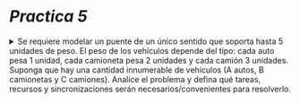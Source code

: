 # _Practica 5_
<details>
<summary>Se requiere modelar un puente de un único sentido que soporta hasta 5 unidades de peso.
El peso de los vehículos depende del tipo: cada auto pesa 1 unidad, cada camioneta pesa 2
unidades y cada camión 3 unidades. Suponga que hay una cantidad innumerable de
vehículos (A autos, B camionetas y C camiones). Analice el problema y defina qué tareas,
recursos y sincronizaciones serán necesarios/convenientes para resolverlo.</summary>
<details>
<summary> Realice la solución suponiendo que todos los vehículos tienen la misma prioridad.
</summary>

``` Ada
procedure ejercicio1
	task type Camion is 
	begin
	end Camion;
	
	task type Auto is
	begin
	end Auto;
	
	task type Camioneta is
	begin
	end Camioneta;
	
	task Puente is
	begin
		// ENTRYS de task puente
		
		ENTRY salida(peso : IN integer); // Salida de un vehiculo
		
		ENTRY entradaCamion();	
		ENTRY entradaCamioneta();
		ENTRY entradaCamion(); 
		
	end;
	-------------------------------------------------------------
	//Implementacion de las tareas
	Task  body Puente is
		total : integer := 5;
	begin
		SELECT
			accept salida(peso : IN integer);
			begin
				total:= total+peso;
			end salida;
		or when(total >= 2)
			accept entradaCamioneta();
			begin
				total:=total-2;
			end entradaCamioneta;
		or when(total >= 1)
			accept entradaAuto();
			begin
				total:=total-1;
			end entradaAuto;
		or when(total >= 3)
			accept entradaCamion();
			begin
				total:= total-3;
			end entradCamion;
	end SELECT;
	end Puente;
	
	Task body Camion is
	begin
		
		//Puente.entradaCamion(3);// Especifico mi peso en el encuentro ?
		// Estaria mal especificar mi peso en el llamadao ya que las variables 
		// ya que el valor solo lo conoceria si ya se realizo el accept
		Puente.entradaCamion();
		pasoElPuente();
		Puente.salirCamion(3);// Aqui si podria especificar el peso ?
	end;
	
	Task body Camioneta is
	begin
		Puente.entradaComioneta();
		pasoElPuente();
		Puente.salirCamioneta();
	end;
	
	Task body Auto is
	begin
		Puente.entradaAuto();
		pasarElPuente();
		Puente.salirCamioneta();
	end;
	vectorAutos : array (0..A-1) of Auto;
	vectorCamiones : array (0..C-1) of Camion;
	vectorCamionetas : array (0..B-1) of Camionetas;
begin
	// Se le debe asignar su peso a cada uno de los vehiculos ?
end;
```
</details>
<details>
<summary>Modifique la solución para que tengan mayor prioridad los camiones que el resto de los 
vehículos</summary>

``` Ada	
    procedure ejercicio1
	task type Camion is 
	begin
	end Camion;
	
	task type Auto is
	begin
	end Auto;
	
	task type Camioneta is
	begin
	end Camioneta;
	
	task Puente is
	begin
		// ENTRYS de task puente
		
		ENTRY salida(peso : IN integer); // Salida de un vehiculo
		
		ENTRY entradaCamion();	
		ENTRY entradaCamioneta();
		ENTRY entradaCamion(); 
		
	end;
	-------------------------------------------------------------
	//Implementacion de las tareas
	Task  body Puente is
		total : integer := 5;
	begin
		SELECT
			accept salida(peso : IN integer);
			begin
				total:= total+peso;
			end salida;
		or when((total >= 2) and (entradaCamion'count == 0))
			accept entradaCamioneta();
			begin
				total:=total-2;
			end entradaCamioneta;
		or when((total >= 1) and (entradaCamion'count == 0))
			accept entradaAuto();
			begin
				total:=total-1;
			end entradaAuto;
		or when(total >= 3)
			accept entradaCamion();
			begin
				total:= total-3;
			end entradCamion;
	end SELECT;
	end Puente;
	
	Task body Camion is
	begin
		
		//Puente.entradaCamion(3);// Especifico mi peso en el encuentro ?
		// Estaria mal especificar mi peso en el llamadao ya que las variables 
		// ya que el valor solo lo conoceria si ya se realizo el accept
		Puente.entradaCamion();
		pasoElPuente();
		Puente.salirCamion(3);// Aqui si podria especificar el peso ?
	end;
	
	Task body Camioneta is
	begin
		Puente.entradaComioneta();
		pasoElPuente();
		Puente.salirCamioneta();
	end;
	
	Task body Auto is
	begin
		Puente.entradaAuto();
		pasarElPuente();
		Puente.salirCamioneta();
	end;
	vectorAutos : array (0..A-1) of Auto;
	vectorCamiones : array (0..C-1) of Camion;
	vectorCamionetas : array (0..B-1) of Camionetas;
begin
	// Se le debe asignar su peso a cada uno de los vehiculos ?
end;
```
</details>
</details>